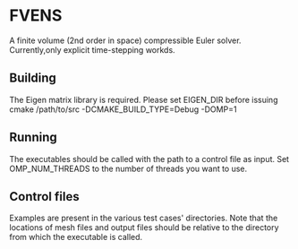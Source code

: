 FVENS
=====

A finite volume (2nd order in space) compressible Euler solver. Currently,only explicit time-stepping workds.

Building
--------
The Eigen matrix library is required. Please set EIGEN_DIR before issuing
    cmake /path/to/src -DCMAKE_BUILD_TYPE=Debug -DOMP=1

Running
-------
The executables should be called with the path to a control file as input. Set  OMP_NUM_THREADS to the number of threads you want to use.

Control files
-------------
Examples are present in the various test cases' directories. Note that the locations of mesh files and output files should be relative to the directory from which the executable is called.
